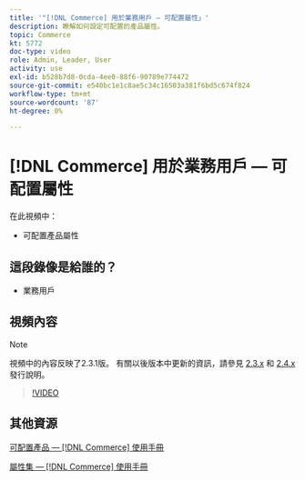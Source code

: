 ```yaml
---
title: '"[!DNL Commerce] 用於業務用戶 — 可配置屬性」'
description: 瞭解如何設定可配置的產品屬性。
topic: Commerce
kt: 5772
doc-type: video
role: Admin, Leader, User
activity: use
exl-id: b528b7d8-0cda-4ee0-88f6-90789e774472
source-git-commit: e540bc1e1c8ae5c34c16503a381f6bd5c674f824
workflow-type: tm+mt
source-wordcount: '87'
ht-degree: 0%

---
```


# [!DNL Commerce] 用於業務用戶 — 可配置屬性

在此視頻中：

- 可配置產品屬性

## 這段錄像是給誰的？

- 業務用戶

## 視頻內容

>[!NOTE]
>
>視頻中的內容反映了2.3.1版。 有關以後版本中更新的資訊，請參見 [ 2.3.x](https://devdocs.magento.com/guides/v2.3/release-notes/bk-release-notes.html) 和 [2.4.x](https://devdocs.magento.com/guides/v2.4/release-notes/bk-release-notes.html) 發行說明。

>[!VIDEO](https://video.tv.adobe.com/v/35957?quality=12&learn=on)

## 其他資源

[可配置產品 —  [!DNL Commerce] 使用手冊](https://docs.magento.com/user-guide/catalog/product-create-configurable.html)

[屬性集 —  [!DNL Commerce] 使用手冊](https://docs.magento.com/user-guide/stores/attribute-sets.html)
